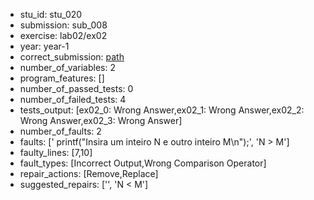 - stu_id: stu_020	       
- submission: sub_008
- exercise: lab02/ex02
- year: year-1
- correct_submission: [path](https://github.com/pmorvalho/C-Pack-IPAs/blob/main/correct_submissions/year-1/lab02/ex02/ex02-stu_020-sub_009)
- number_of_variables: 2
- program_features: [] 
- number_of_passed_tests: 0
- number_of_failed_tests: 4
- tests_output: [ex02_0: Wrong Answer,ex02_1: Wrong Answer,ex02_2: Wrong Answer,ex02_3: Wrong Answer]
- number_of_faults: 2
- faults: ['    printf("Insira um inteiro N e outro inteiro M\n");', 'N > M']
- faulty_lines: [7,10]
- fault_types: [Incorrect Output,Wrong Comparison Operator]
- repair_actions: [Remove,Replace] 
- suggested_repairs: ['', 'N < M']

